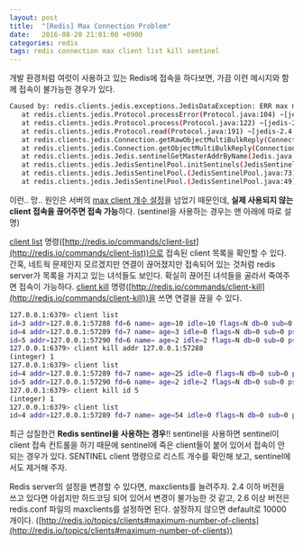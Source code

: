 ```yaml
---
layout: post
title:  "[Redis] Max Connection Problem"
date:   2016-08-20 21:01:00 +0900
categories: redis
tags: redis connection max client list kill sentinel
---
```


개발 환경처럼 여럿이 사용하고 있는 Redis에 접속을 하다보면, 가끔 이런 메시지와 함께 접속이 불가능한 경우가 있다.

```bash
Caused by: redis.clients.jedis.exceptions.JedisDataException: ERR max number of clients reached
   at redis.clients.jedis.Protocol.processError(Protocol.java:104) ~[jedis-2.4.2.jar:na]
   at redis.clients.jedis.Protocol.process(Protocol.java:122) ~[jedis-2.4.2.jar:na]
   at redis.clients.jedis.Protocol.read(Protocol.java:191) ~[jedis-2.4.2.jar:na]
   at redis.clients.jedis.Connection.getRawObjectMultiBulkReply(Connection.java:221) ~[jedis-2.4.2.jar:na]
   at redis.clients.jedis.Connection.getObjectMultiBulkReply(Connection.java:227) ~[jedis-2.4.2.jar:na]
   at redis.clients.jedis.Jedis.sentinelGetMasterAddrByName(Jedis.java:2950) ~[jedis-2.4.2.jar:na]
   at redis.clients.jedis.JedisSentinelPool.initSentinels(JedisSentinelPool.java:131) ~[jedis-2.4.2.jar:na]
   at redis.clients.jedis.JedisSentinelPool.(JedisSentinelPool.java:73) ~[jedis-2.4.2.jar:na]
   at redis.clients.jedis.JedisSentinelPool.(JedisSentinelPool.java:49) ~[jedis-2.4.2.jar:na]
```

이런.. 망.. 원인은 서버의 [max client 개수 설정](http://redis.io/topics/clients#maximum-number-of-clients)을 넘었기 때문인데, **실제 사용되지 않는 client 접속을 끊어주면 접속 가능**하다. (sentinel을 사용하는 경우는 맨 아래에 따로 설명)

[client list](http://redis.io/commands/client-list) 명령([http://redis.io/commands/client-list](http://redis.io/commands/client-list))으로 접속된 client 목록을 확인할 수 있다. 간혹, 네트웍 문제인지 모르겠지만 연결이 끊어졌지만 접속되어 있는 것처럼 redis server가 목록을 가지고 있는 녀석들도 보인다. 확실히 끊어진 녀석들을 골라서 죽여주면 접속이 가능하다. [client kill](http://redis.io/commands/client-kill) 명령([http://redis.io/commands/client-kill](http://redis.io/commands/client-kill))을 쓰면 연결을 끊을 수 있다.

```bash
127.0.0.1:6379> client list
id=3 addr=127.0.0.1:57288 fd=6 name= age=10 idle=10 flags=N db=0 sub=0 psub=0 multi=-1 qbuf=0 qbuf-free=0 obl=0 oll=0 omem=0 events=r cmd=client
id=4 addr=127.0.0.1:57289 fd=7 name= age=3 idle=0 flags=N db=0 sub=0 psub=0 multi=-1 qbuf=0 qbuf-free=32768 obl=0 oll=0 omem=0 events=r cmd=client
id=5 addr=127.0.0.1:57290 fd=6 name= age=2 idle=2 flags=N db=0 sub=0 psub=0 multi=-1 qbuf=0 qbuf-free=0 obl=0 oll=0 omem=0 events=r cmd=info
127.0.0.1:6379> client kill addr 127.0.0.1:57288
(integer) 1
127.0.0.1:6379> client list
id=4 addr=127.0.0.1:57289 fd=7 name= age=25 idle=0 flags=N db=0 sub=0 psub=0 multi=-1 qbuf=0 qbuf-free=32768 obl=0 oll=0 omem=0 events=r cmd=client
id=5 addr=127.0.0.1:57290 fd=6 name= age=2 idle=2 flags=N db=0 sub=0 psub=0 multi=-1 qbuf=0 qbuf-free=0 obl=0 oll=0 omem=0 events=r cmd=info
127.0.0.1:6379> client kill id 5
(integer) 1
127.0.0.1:6379> client list
id=4 addr=127.0.0.1:57289 fd=7 name= age=54 idle=0 flags=N db=0 sub=0 psub=0 multi=-1 qbuf=0 qbuf-free=32768 obl=0 oll=0 omem=0 events=r cmd=client
```

최근 삽질한건 **Redis sentinel을 사용하는 경우**!! sentinel을 사용하면 sentinel이 client 접속 컨트롤을 하기 때문에 sentinel에 죽은 client들이 붙어 있어서 접속이 안 되는 경우가 있다. SENTINEL client 명령으로 리스트 개수를 확인해 보고, sentinel에서도 제거해 주자.

Redis server의 설정을 변경할 수 있다면, maxclients를 늘려주자. 2.4 이하 버전을 쓰고 있다면 아쉽지만 하드코딩 되어 있어서 변경이 불가능한 것 같고, 2.6 이상 버전은 redis.conf 파일의 maxclients를 설정하면 된다. 설정하지 않으면 default로 10000개이다. ([http://redis.io/topics/clients#maximum-number-of-clients](http://redis.io/topics/clients#maximum-number-of-clients))
